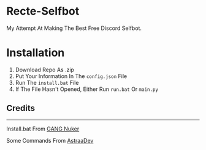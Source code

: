 # Recte-Selfbot
My Attempt At Making The Best Free Discord Selfbot.


# Installation
1. Download Repo As .zip
2. Put Your Information In The `config.json` File
3. Run The `install.bat` File
4. If The File Hasn't Opened, Either Run `run.bat` Or `main.py`


## Credits
___
Install.bat From [GANG Nuker](https://github.com/TT-Tutorials/GANG-Nuker/tree/main)

Some Commands From [AstraaDev](https://github.com/AstraaDev/Discord-SelfBot)